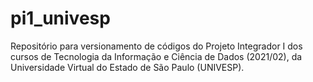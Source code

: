 # pi1_univesp
Repositório para versionamento de códigos do Projeto Integrador I dos cursos de Tecnologia da Informação e Ciência de Dados (2021/02), da Universidade Virtual do Estado de São Paulo (UNIVESP). 
